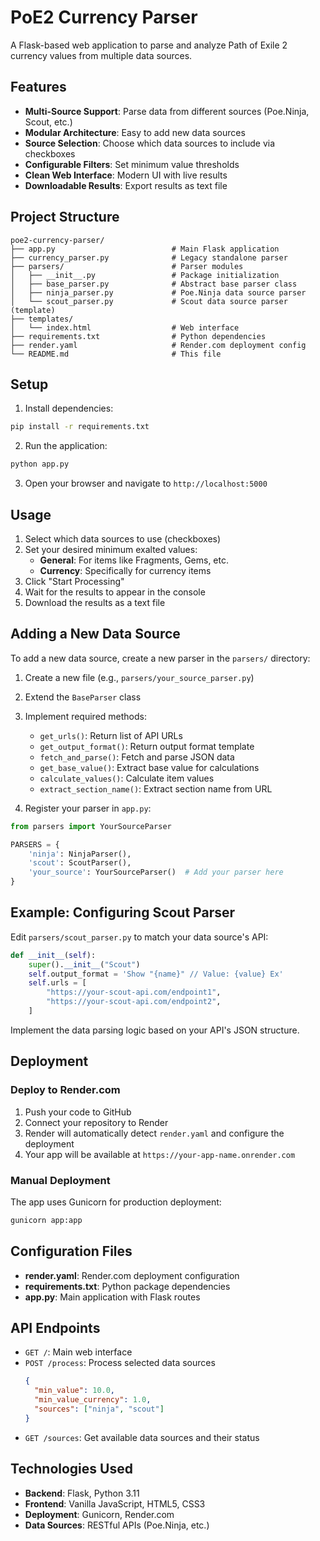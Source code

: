 # PoE2 Currency Parser

A Flask-based web application to parse and analyze Path of Exile 2 currency values from multiple data sources.

## Features

- **Multi-Source Support**: Parse data from different sources (Poe.Ninja, Scout, etc.)
- **Modular Architecture**: Easy to add new data sources
- **Source Selection**: Choose which data sources to include via checkboxes
- **Configurable Filters**: Set minimum value thresholds
- **Clean Web Interface**: Modern UI with live results
- **Downloadable Results**: Export results as text file

## Project Structure

```
poe2-currency-parser/
├── app.py                          # Main Flask application
├── currency_parser.py              # Legacy standalone parser
├── parsers/                        # Parser modules
│   ├── __init__.py                 # Package initialization
│   ├── base_parser.py              # Abstract base parser class
│   ├── ninja_parser.py             # Poe.Ninja data source parser
│   └── scout_parser.py             # Scout data source parser (template)
├── templates/
│   └── index.html                  # Web interface
├── requirements.txt                # Python dependencies
├── render.yaml                     # Render.com deployment config
└── README.md                       # This file
```

## Setup

1. Install dependencies:
```bash
pip install -r requirements.txt
```

2. Run the application:
```bash
python app.py
```

3. Open your browser and navigate to `http://localhost:5000`

## Usage

1. Select which data sources to use (checkboxes)
2. Set your desired minimum exalted values:
   - **General**: For items like Fragments, Gems, etc.
   - **Currency**: Specifically for currency items
3. Click "Start Processing"
4. Wait for the results to appear in the console
5. Download the results as a text file

## Adding a New Data Source

To add a new data source, create a new parser in the `parsers/` directory:

1. Create a new file (e.g., `parsers/your_source_parser.py`)
2. Extend the `BaseParser` class
3. Implement required methods:
   - `get_urls()`: Return list of API URLs
   - `get_output_format()`: Return output format template
   - `fetch_and_parse()`: Fetch and parse JSON data
   - `get_base_value()`: Extract base value for calculations
   - `calculate_values()`: Calculate item values
   - `extract_section_name()`: Extract section name from URL

4. Register your parser in `app.py`:
```python
from parsers import YourSourceParser

PARSERS = {
    'ninja': NinjaParser(),
    'scout': ScoutParser(),
    'your_source': YourSourceParser()  # Add your parser here
}
```

## Example: Configuring Scout Parser

Edit `parsers/scout_parser.py` to match your data source's API:

```python
def __init__(self):
    super().__init__("Scout")
    self.output_format = 'Show "{name}" // Value: {value} Ex'
    self.urls = [
        "https://your-scout-api.com/endpoint1",
        "https://your-scout-api.com/endpoint2",
    ]
```

Implement the data parsing logic based on your API's JSON structure.

## Deployment

### Deploy to Render.com

1. Push your code to GitHub
2. Connect your repository to Render
3. Render will automatically detect `render.yaml` and configure the deployment
4. Your app will be available at `https://your-app-name.onrender.com`

### Manual Deployment

The app uses Gunicorn for production deployment:
```bash
gunicorn app:app
```

## Configuration Files

- **render.yaml**: Render.com deployment configuration
- **requirements.txt**: Python package dependencies
- **app.py**: Main application with Flask routes

## API Endpoints

- `GET /`: Main web interface
- `POST /process`: Process selected data sources
  ```json
  {
    "min_value": 10.0,
    "min_value_currency": 1.0,
    "sources": ["ninja", "scout"]
  }
  ```
- `GET /sources`: Get available data sources and their status

## Technologies Used

- **Backend**: Flask, Python 3.11
- **Frontend**: Vanilla JavaScript, HTML5, CSS3
- **Deployment**: Gunicorn, Render.com
- **Data Sources**: RESTful APIs (Poe.Ninja, etc.)
